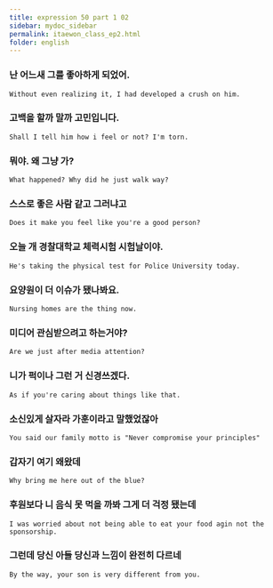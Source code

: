 ```yaml
---
title: expression 50 part 1 02
sidebar: mydoc_sidebar
permalink: itaewon_class_ep2.html
folder: english
---
```


### 난 어느새 그를 좋아하게 되었어.

    Without even realizing it, I had developed a crush on him.

### 고백을 할까 말까 고민입니다.

    Shall I tell him how i feel or not? I'm torn.

### 뭐야. 왜 그냥 가?

    What happened? Why did he just walk way?

### 스스로 좋은 사람 같고 그러냐고

    Does it make you feel like you're a good person?

### 오늘 개 경찰대학교 체력시험 시험날이야.

    He's taking the physical test for Police University today.

### 요양원이 더 이슈가 됐나봐요.

    Nursing homes are the thing now.

### 미디어 관심받으려고 하는거야?

    Are we just after media attention?

### 니가 퍽이나 그런 거 신경쓰겠다.

    As if you're caring about things like that.

### 소신있게 살자라 가훈이라고 말했었잖아

    You said our family motto is "Never compromise your principles"

### 갑자기 여기 왜왔데

    Why bring me here out of the blue?

### 후원보다 니 음식 못 먹을 까봐 그게 더 걱정 됐는데

    I was worried about not being able to eat your food agin not the sponsorship.

### 그런데 당신 아들 당신과 느낌이 완전히 다르네

    By the way, your son is very different from you.